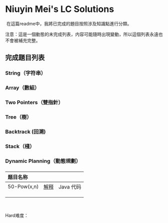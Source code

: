 # Niuyin Mei's LC Solutions

​	在這篇readme中，我將已完成的題目按照涉及知識點進行分類。

​	注意：這是一個動態的未完成列表，内容可能隨時出現變動，所以這個列表永遠也不會被補充完整。  

## 完成題目列表

### String（字符串）

### Array（數組）

### Two Pointers（雙指針）

### Tree（樹）

### Backtrack (回溯)

### Stack（棧）

### Dynamic Planning（動態規劃）

### 



| 题目名称    |                                     |           |
| :---------- | ----------------------------------- | --------- |
| 50-Pow(x,n) | [解释](explanations/50-Pow(x,n).md) | Java 代码 |
|             |                                     |           |
|             |                                     |           |
|             |                                     |           |

​				

Hard难度：

## 